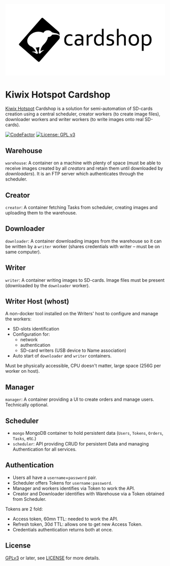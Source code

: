 <p align="center"><img src="/logo/logotype-horizontal.png"></p>

# Kiwix Hotspot Cardshop

[Kiwix Hotspot](https://www.kiwix.org/en/downloads/kiwix-hotspot/)
Cardshop is a solution for semi-automation of SD-cards creation using
a central scheduler, creator workers (to create image files),
downloader workers and writer workers (to write images onto real
SD-cards).

[![CodeFactor](https://www.codefactor.io/repository/github/offspot/cardshop/badge)](https://www.codefactor.io/repository/github/offspot/cardshop)
[![License: GPL v3](https://img.shields.io/badge/License-GPLv3-blue.svg)](https://www.gnu.org/licenses/gpl-3.0)

## Warehouse

`warehouse`: A container on a machine with plenty of space (must be
able to receive images created by all _creators_ and retain them until
downloaded by _downloaders_). It is an FTP server which authenticates
through the scheduler.

## Creator

`creator`: A container fetching Tasks from scheduler, creating images
and uploading them to the warehouse.

## Downloader

`downloader`: A container downloading images from the warehouse so it
can be written by a `writer` worker (shares credentials with writer –
must be on same computer).

## Writer

`writer`: A container writing images to SD-cards. Image files must be
present (downloaded by the `downloader` worker).

## Writer Host (whost)

A non-docker tool installed on the Writers' host to configure and
manage the workers:

* SD-slots identification
* Configuration for:
    * network
    * authentication
    * SD-card writers (USB device to Name association)
* Auto start of `downloader` and `writer` containers.

Must be physically accessible, CPU doesn't matter, large space (256G
per worker on host).

## Manager

`manager`: A container providing a UI to create orders and manage
users. Technically optional.

## Scheduler

* `mongo` MongoDB container to hold persistent data (`Users`, `Tokens`, `Orders`, `Tasks`, etc.)
* `scheduler`: API providing CRUD for persistent Data and managing Authentication for all services.

## Authentication

* Users all have a `username`+`password` pair.
* Scheduler offers Tokens for `username:password`.
* Manager and workers identifies via Token to work the API.
* Creator and Downloader identifies with Warehouse via a Token obtained from Scheduler.

Tokens are 2 fold:

* Access token, 60mn TTL: needed to work the API.
* Refresh token, 30d TTL: allows one to get new Access Token.
* Credentials authentication returns both at once.

## License

[GPLv3](https://www.gnu.org/licenses/gpl-3.0) or later, see
[LICENSE](LICENSE) for more details.
